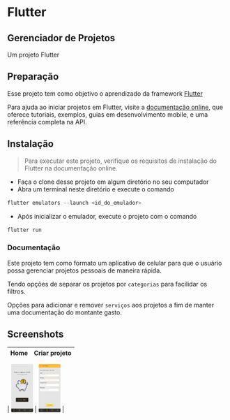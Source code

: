 # Flutter

## Gerenciador de Projetos

Um projeto Flutter

## Preparação

Esse projeto tem como objetivo o aprendizado da framework [Flutter](https://github.com/flutter/flutter)

Para ajuda ao iniciar projetos em Flutter, visite a
[documentação online](https://docs.flutter.dev/), que oferece tutoriais, exemplos, guias em desenvolvimento mobile, e uma referência completa na API.

## Instalação

> Para executar este projeto, verifique os requisitos de instalação do Flutter na documentação online.

-   Faça o clone desse projeto em algum diretório no seu computador
-   Abra um terminal neste diretório e execute o comando

```py
flutter emulators --launch <id_do_emulador>
```

-   Após inicializar o emulador, execute o projeto com o comando

```py
flutter run
```

### Documentação

Este projeto tem como formato um aplicativo de celular para que o usuário possa gerenciar projetos pessoais de maneira rápida.

Tendo opções de separar os projetos por `categorias` para facilidar os filtros.

Opções para adicionar e remover `serviços` aos projetos a fim de manter uma documentação do montante gasto.

## Screenshots

| Home | Criar projeto |
| ---- | ------------- |

|
<img src="./img/Home.png" width="10%"></img> | <img src="./img/criar projeto.png" width="10%"></img> |

